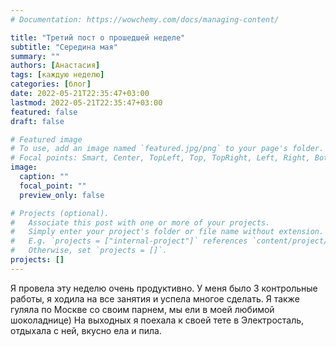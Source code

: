 ```yaml
---
# Documentation: https://wowchemy.com/docs/managing-content/

title: "Третий пост о прошедшей неделе"
subtitle: "Середина мая"
summary: ""
authors: [Анастасия]
tags: [каждую неделю]
categories: [блог]
date: 2022-05-21T22:35:47+03:00
lastmod: 2022-05-21T22:35:47+03:00
featured: false
draft: false

# Featured image
# To use, add an image named `featured.jpg/png` to your page's folder.
# Focal points: Smart, Center, TopLeft, Top, TopRight, Left, Right, BottomLeft, Bottom, BottomRight.
image:
  caption: ""
  focal_point: ""
  preview_only: false

# Projects (optional).
#   Associate this post with one or more of your projects.
#   Simply enter your project's folder or file name without extension.
#   E.g. `projects = ["internal-project"]` references `content/project/deep-learning/index.md`.
#   Otherwise, set `projects = []`.
projects: []
---
```


Я провела эту неделю очень продуктивно. У меня было 3 контрольные работы, я ходила на все занятия и успела многое сделать. Я также гуляла по Москве со своим парнем, мы ели в моей любимой шоколаднице) На выходных я поехала к своей тете в Электросталь, отдыхала с ней, вкусно ела и пила.
